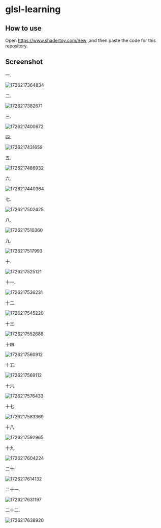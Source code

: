# glsl-learning

## How to use

Open https://www.shadertoy.com/new ,and then paste the code for this repository.

## Screenshot

一.

 ![1726217364834](image/README/1726217364834.png)

二.

 ![1726217382671](image/README/1726217382671.png)

三.

 ![1726217400672](image/README/1726217400672.png)

四.

 ![1726217431659](image/README/1726217431659.png)

五.

 ![1726217486932](image/README/1726217486932.png)

六.

 ![1726217440364](image/README/1726217440364.png)

七.

 ![1726217502425](image/README/1726217502425.png)

八.

 ![1726217510360](image/README/1726217510360.png)

九.

 ![1726217517993](image/README/1726217517993.png)

十.

 ![1726217525121](image/README/1726217525121.png)

十一.

 ![1726217536231](image/README/1726217536231.png)

十二.

 ![1726217545220](image/README/1726217545220.png)

十三.

 ![1726217552688](image/README/1726217552688.png)

十四.

 ![1726217560912](image/README/1726217560912.png)

十五.

 ![1726217569112](image/README/1726217569112.png)

十六.

 ![1726217576433](image/README/1726217576433.png)

十七.

 ![1726217583369](image/README/1726217583369.png)

十八.

 ![1726217592965](image/README/1726217592965.png)

十九.

 ![1726217604224](image/README/1726217604224.png)

二十.

 ![1726217614132](image/README/1726217614132.png)

二十一.

 ![1726217631197](image/README/1726217631197.png)

二十二.

 ![1726217638920](image/README/1726217638920.png)
